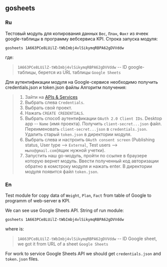 ## gosheets
### Ru

Тестовый модуль для копирования данных `Вес`, `План`, `Факт` из ячеек google-таблицы в программу вебсервиса KPI. 
Строка запуска модуля:

    gosheets 1A663PCe8LUilZ-tWbImbj4vlSikymqRBPA62gDVVddw

где:
> `1A663PCe8LUilZ-tWbImbj4vlSikymqRBPA62gDVVddw` -- ID google-таблицы, берется из URL таблицы `Google Sheets`

Для аутентификации модуля на Google-сервисе необходимо получить credentials.json и token.json файлы
Алгоритм получения:
>1. Зайти на [APIs & Services](https://console.cloud.google.com/apis/credentials)
>2. Выбрать слева `Credentials`.
>3. Выбрать свой проект.
>4. Нажать `CREATE CREDENTIALS`.
>5. Выбрать способ аутентификации `OAuth 2.0 Client IDs`. Desktop app -- `Name` (имя проекта). Получить `client-secret...json` файл. Переименовать `client-secret...json` в `credentials.json`. Удалить старый `token.json` в директории модуля.
>6. Выбрать слева и настроить `OAuth consent screen` (Publishing status, User type --> `External`, Test users --> `мыло@gmail.com`(ящик нужной учетки).
>7. Запустить наш go-модуль, пройти по ссылке в браузере которую вернет модуль. Ввести полученный код авторизации обратно в комстроку модуля и нажать enter. В директории модуля появится файл `token.json`. 

### En

Test module for copy data of `Weight`, `Plan`, `Fact` from table of Google to programm of web-server в KPI.  

We can see use Google Sheets API.
String of run module:

    gosheets 1A663PCe8LUilZ-tWbImbj4vlSikymqRBPA62gDVVddw

where is:
> `1A663PCe8LUilZ-tWbImbj4vlSikymqRBPA62gDVVddw` -- ID Google sheet, we got it from URL of a sheet `Google Sheets`

For work to service Google Sheets API we should get `credentials.json` and `token.json` files.

